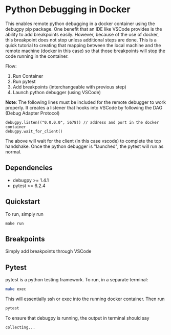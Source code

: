 # Python Debugging in Docker

This enables remote python debugging in a docker container using the debugpy pip package. One benefit that an IDE like VSCode provides is the ability to add breakpoints easily. However, because of the use of docker, this breakpoint does not stop unless additional steps are done. This is a quick tutorial to creating that mapping between the local machine and the remote machine (docker in this case) so that those breakpoints will stop the code running in the container.

Flow:

1. Run Container
2. Run pytest
3. Add breakpoints (interchangeable with previous step)
4. Launch python debugger (using VSCode)

**Note**: The following lines must be included for the remote debugger to work properly. It creates a listener that hooks into VSCode by following the DAG (Debug Adapter Protocol)

```
debugpy.listen(("0.0.0.0", 5678)) // address and port in the docker container
debugpy.wait_for_client()
```

The above will wait for the client (in this case vscode) to complete the tcp handshake. Once the python debugger is "launched", the pytest will run as normal.

## Dependencies

- debugpy >= 1.4.1
- pytest >= 6.2.4

## Quickstart

To run, simply run

```
make run
```

## Breakpoints

Simply add breakpoints through VSCode

## Pytest

pytest is a python testing framework. To run, in a separate terminal:

```sh
make exec
```

This will essentially ssh or exec into the running docker container. Then run

```sh
pytest
```

To ensure that debugpy is running, the output in terminal should say

```sh
collecting...
```
